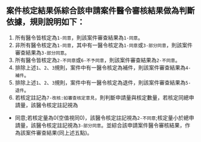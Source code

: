## 案件核定結果係綜合該申請案件醫令審核結果做為判斷依據，規則說明如下：  

1. 所有醫令皆核定為<code>1-同意</code>，則該案件審查結果為<code>1-同意</code>。  
2. 非所有醫令核定為<code>1-同意</code>，其中有一醫令核定為<code>1-同意</code>或<code>3-部分同意</code>，則該案件審查結果為<code>3-部分同意</code>。  
3. 所有醫令皆核定為<code>2-不同意</code>或<code>6-不予同意</code>，則該案件審查結果為<code>2-不同意</code>。  
4. 排除上述<code>1</code>、<code>2</code>、<code>3</code>規則，案件中有一醫令核定為補件，則該案件審查結果為<code>4-補件</code>。  
5. 排除上述<code>1</code>、<code>2</code>、<code>3</code>規則，案件中有一醫令核定為退件，則該案件審查結果為<code>5-退件</code>。  
6. 若核定註記為<code>7-改核:如審查核定意見</code>，則判斷申請量與核定數量，若核定同總申請量，該醫令核定註記視為  
  - 同意;若核定量為0(空值視同0)，該醫令核定註記視為<code>2-不同意</code>;核定量小於總申請量，該醫令核定註記視為<code>3-部分同意</code>。並綜合該申請案件醫令審核結果，作為該案件審查結果(同上述五點)。
